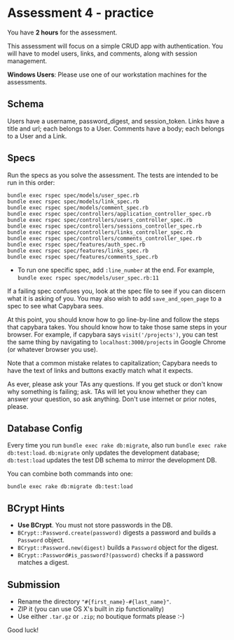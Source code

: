 # Assessment 4 - practice

You have **2 hours** for the assessment.

This assessment will focus on a simple CRUD app with
authentication. You will have to model users, links, and comments, along
with session management.

**Windows Users**: Please use one of our workstation machines for the
assessments.

## Schema

Users have a username, password_digest, and session_token.
Links have a title and url; each belongs to a User.
Comments have a body; each belongs to a User and a Link.

## Specs

Run the specs as you solve the assessment. The tests are intended to
be run in this order:

```
bundle exec rspec spec/models/user_spec.rb
bundle exec rspec spec/models/link_spec.rb
bundle exec rspec spec/models/comment_spec.rb
bundle exec rspec spec/controllers/application_controller_spec.rb
bundle exec rspec spec/controllers/users_controller_spec.rb
bundle exec rspec spec/controllers/sessions_controller_spec.rb
bundle exec rspec spec/controllers/links_controller_spec.rb
bundle exec rspec spec/controllers/comments_controller_spec.rb
bundle exec rspec spec/features/auth_spec.rb
bundle exec rspec spec/features/links_spec.rb
bundle exec rspec spec/features/comments_spec.rb
```

* To run one specific spec, add `:line_number` at the end.  For example, `bundle exec rspec spec/models/user_spec.rb:11`

If a failing spec confuses you, look at the spec file to see if you
can discern what it is asking of you. You may also wish to add
`save_and_open_page` to a spec to see what Capybara sees.

At this point, you should know how to go line-by-line and follow the steps that capybara takes.  You should know how to take those same steps in your browser.  For example, if capybara says `visit('/projects')`, you can test the same thing by navigating to `localhost:3000/projects` in Google Chrome (or whatever browser you use).

Note that a common mistake relates to capitalization; Capybara needs
to have the text of links and buttons exactly match what it expects.


As ever, please ask your TAs any questions. If you get stuck or don't
know why something is failing; ask. TAs will let you know whether they
can answer your question, so ask anything. Don't use internet or prior
notes, please.

## Database Config

Every time you run `bundle exec rake db:migrate`, also run `bundle
exec rake db:test:load`. `db:migrate` only updates the development
database; `db:test:load` updates the test DB schema to mirror the
development DB.

You can combine both commands into one:

    bundle exec rake db:migrate db:test:load

## BCrypt Hints

* **Use BCrypt**. You must not store passwords in the DB.
* `BCrypt::Password.create(password)` digests a password and builds a
  `Password` object.
* `BCrypt::Password.new(digest)` builds a `Password` object for the
  digest.
* `BCrypt::Password#is_password?(password)` checks if a password
  matches a digest.

## Submission

* Rename the directory `"#{first_name}-#{last_name}"`.
* ZIP it (you can use OS X's built in zip functionality)
* Use either `.tar.gz` or `.zip`; no boutique formats please :-)

Good luck!
